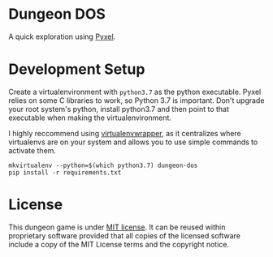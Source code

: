 # Dungeon DOS

A quick exploration using [Pyxel](https://github.com/kitao/pyxel/blob/master/README.md).

# Development Setup

Create a virtualenvironment with `python3.7` as the python executable. Pyxel relies on some C libraries to work, so Python 3.7 is important. Don't upgrade your root system's python, install python3.7 and then point to that executable when making the virtualenvironment.

I highly reccommend using [virtualenvwrapper](https://pypi.org/project/virtualenvwrapper/), as it centralizes where virtualenvs are on your system and allows you to use simple commands to activate them.

```
mkvirtualenv --python=$(which python3.7) dungeon-dos
pip install -r requirements.txt
```

# License

This dungeon game is under [MIT license](https://opensource.org/licenses/MIT). It can be reused within proprietary software provided that all copies of the licensed software include a copy of the MIT License terms and the copyright notice.
